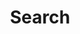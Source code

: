 ---
title: "Search"
url: "/search/"
layout: "search"
outputs:
    - html
    - json
menu:
    main:
        weight: 3
        params:
            icon: search
---